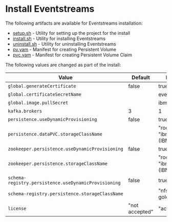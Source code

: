# Install Eventstreams

The following artifacts are available for Eventstreams installation:

- [setup.sh](./setup.sh) - Utility for setting up the project for the install
- [install.sh](./install.sh) - Utility for installing Eventstreams
- [uninstall.sh](./uninstall.sh) - Utility for uninstalling Eventstreams
- [pv.yam](./pv.yaml) - Manifest for creating Persistent Volume
- [pvc.yam](./pvc.yaml) - Manifest for creating Persistent Volume Claim

The following values are changed as part of the install:

| Value                                                | Default        | Revised Default                               |
|------------------------------------------------------|----------------|-----------------------------------------------|
| `global.generateCertificate`                         | false          | true                                          |
| `global.certificateSecretName`                       |                | eventstreamcertificate                        |
| `global.image.pullSecret`                            |                | ibm-entitlement-key                           |
| `kafka.brokers`                                      | 3              | 1                                             |
| `persistence.useDynamicProvisioning`                 | false          | true                                          |
| `persistence.dataPVC.storageClassName`               |                | "rook-ceph-block" / "ibmc-block-gold" (IBMC)  |
| `zookeeper.persistence.useDynamicProvisioning`       | false          | true                                          |
| `zookeeper.persistence.storageClassName`             |                | "rook-ceph-block" / "ibmc-block-gold" (IBMC)  |
| `schema-registry.persistence.useDynamicProvisioning` | false          | true                                          |
| `schema-registry.persistence.storageClassName`       |                | "nfs" / "ibmc-file-gold" (IBMC)               |
| `license`                                            | "not accepted" | "accept"                                      |
